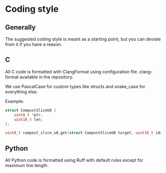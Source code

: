 # Coding style

## Generally

The suggested coding style is meant as a starting point, but you can deviate
from it if you have a reason.

## C

All C code is formatted with ClangFormat using configuration file
.clang-format available in the repository.

We use PascalCase for custom types like structs and snake_case for everything
else.

Example:

```c
struct CompostSliceU8 {
    uint8_t *ptr;
    uint16_t len;
};

uint8_t compost_slice_u8_get(struct CompostSliceU8 target, uint16_t idx);
```

## Python

All Python code is formatted using Ruff with default rules except for maximum
line length.
